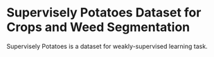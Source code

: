 # Supervisely Potatoes Dataset for Crops and Weed Segmentation

Supervisely Potatoes is a dataset for weakly-supervised learning task.